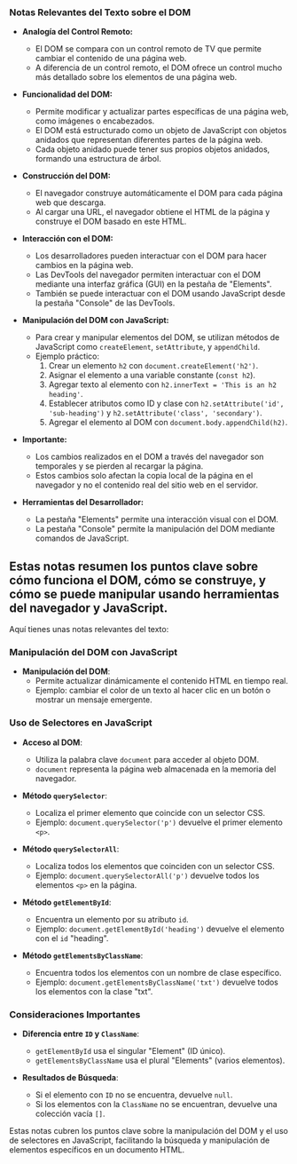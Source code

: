 ### Notas Relevantes del Texto sobre el DOM

- **Analogía del Control Remoto:**
  - El DOM se compara con un control remoto de TV que permite cambiar el contenido de una página web.
  - A diferencia de un control remoto, el DOM ofrece un control mucho más detallado sobre los elementos de una página web.

- **Funcionalidad del DOM:**
  - Permite modificar y actualizar partes específicas de una página web, como imágenes o encabezados.
  - El DOM está estructurado como un objeto de JavaScript con objetos anidados que representan diferentes partes de la página web.
  - Cada objeto anidado puede tener sus propios objetos anidados, formando una estructura de árbol.

- **Construcción del DOM:**
  - El navegador construye automáticamente el DOM para cada página web que descarga.
  - Al cargar una URL, el navegador obtiene el HTML de la página y construye el DOM basado en este HTML.

- **Interacción con el DOM:**
  - Los desarrolladores pueden interactuar con el DOM para hacer cambios en la página web.
  - Las DevTools del navegador permiten interactuar con el DOM mediante una interfaz gráfica (GUI) en la pestaña de "Elements".
  - También se puede interactuar con el DOM usando JavaScript desde la pestaña "Console" de las DevTools.

- **Manipulación del DOM con JavaScript:**
  - Para crear y manipular elementos del DOM, se utilizan métodos de JavaScript como `createElement`, `setAttribute`, y `appendChild`.
  - Ejemplo práctico:
    1. Crear un elemento `h2` con `document.createElement('h2')`.
    2. Asignar el elemento a una variable constante (`const h2`).
    3. Agregar texto al elemento con `h2.innerText = 'This is an h2 heading'`.
    4. Establecer atributos como ID y clase con `h2.setAttribute('id', 'sub-heading')` y `h2.setAttribute('class', 'secondary')`.
    5. Agregar el elemento al DOM con `document.body.appendChild(h2)`.

- **Importante:**
  - Los cambios realizados en el DOM a través del navegador son temporales y se pierden al recargar la página.
  - Estos cambios solo afectan la copia local de la página en el navegador y no el contenido real del sitio web en el servidor.

- **Herramientas del Desarrollador:**
  - La pestaña "Elements" permite una interacción visual con el DOM.
  - La pestaña "Console" permite la manipulación del DOM mediante comandos de JavaScript.

## Estas notas resumen los puntos clave sobre cómo funciona el DOM, cómo se construye, y cómo se puede manipular usando herramientas del navegador y JavaScript.

Aquí tienes unas notas relevantes del texto:

### Manipulación del DOM con JavaScript

- **Manipulación del DOM**:
  - Permite actualizar dinámicamente el contenido HTML en tiempo real.
  - Ejemplo: cambiar el color de un texto al hacer clic en un botón o mostrar un mensaje emergente.

### Uso de Selectores en JavaScript

- **Acceso al DOM**:
  - Utiliza la palabra clave `document` para acceder al objeto DOM.
  - `document` representa la página web almacenada en la memoria del navegador.

- **Método `querySelector`**:
  - Localiza el primer elemento que coincide con un selector CSS.
  - Ejemplo: `document.querySelector('p')` devuelve el primer elemento `<p>`.

- **Método `querySelectorAll`**:
  - Localiza todos los elementos que coinciden con un selector CSS.
  - Ejemplo: `document.querySelectorAll('p')` devuelve todos los elementos `<p>` en la página.

- **Método `getElementById`**:
  - Encuentra un elemento por su atributo `id`.
  - Ejemplo: `document.getElementById('heading')` devuelve el elemento con el `id` "heading".

- **Método `getElementsByClassName`**:
  - Encuentra todos los elementos con un nombre de clase específico.
  - Ejemplo: `document.getElementsByClassName('txt')` devuelve todos los elementos con la clase "txt".

### Consideraciones Importantes

- **Diferencia entre `ID` y `ClassName`**:
  - `getElementById` usa el singular "Element" (ID único).
  - `getElementsByClassName` usa el plural "Elements" (varios elementos).

- **Resultados de Búsqueda**:
  - Si el elemento con `ID` no se encuentra, devuelve `null`.
  - Si los elementos con la `ClassName` no se encuentran, devuelve una colección vacía `[]`.

Estas notas cubren los puntos clave sobre la manipulación del DOM y el uso de selectores en JavaScript, facilitando la búsqueda y manipulación de elementos específicos en un documento HTML.